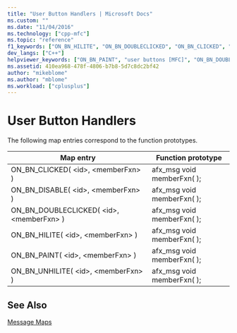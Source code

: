 ```yaml
---
title: "User Button Handlers | Microsoft Docs"
ms.custom: ""
ms.date: "11/04/2016"
ms.technology: ["cpp-mfc"]
ms.topic: "reference"
f1_keywords: ["ON_BN_HILITE", "ON_BN_DOUBLECLICKED", "ON_BN_CLICKED", "ON_BN_PAINT", "ON_BN_DISABLE", "ON_BN_UNHILITE"]
dev_langs: ["C++"]
helpviewer_keywords: ["ON_BN_PAINT", "user buttons [MFC]", "ON_BN_DOUBLECLICKED [MFC]", "ON_BN_DISABLE [MFC]", "ON_BN_UNHILITE [MFC]", "ON_BN_HILITE [MFC]", "ON_BN_CLICKED [MFC]"]
ms.assetid: 410ea968-478f-4806-b7b8-5d7c8dc2bf42
author: "mikeblome"
ms.author: "mblome"
ms.workload: ["cplusplus"]
---
```

# User Button Handlers

The following map entries correspond to the function prototypes.

|Map entry|Function prototype|
|---------------|------------------------|
|ON_BN_CLICKED( \<id>, \<memberFxn> )|afx_msg void memberFxn( );|
|ON_BN_DISABLE( \<id>, \<memberFxn> )|afx_msg void memberFxn( );|
|ON_BN_DOUBLECLICKED( \<id>, \<memberFxn> )|afx_msg void memberFxn( );|
|ON_BN_HILITE( \<id>, \<memberFxn> )|afx_msg void memberFxn( );|
|ON_BN_PAINT( \<id>, \<memberFxn> )|afx_msg void memberFxn( );|
|ON_BN_UNHILITE( \<id>, \<memberFxn> )|afx_msg void memberFxn( );|

## See Also

[Message Maps](../../mfc/reference/message-maps-mfc.md)

